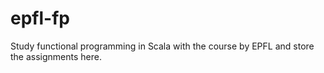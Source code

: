 # epfl-fp
Study functional programming in Scala with the course by EPFL and store the assignments here.
